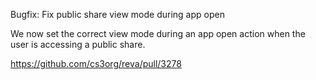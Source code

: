 Bugfix: Fix public share view mode during app open

We now set the correct view mode during an app open action when the user is accessing a public share.

https://github.com/cs3org/reva/pull/3278
